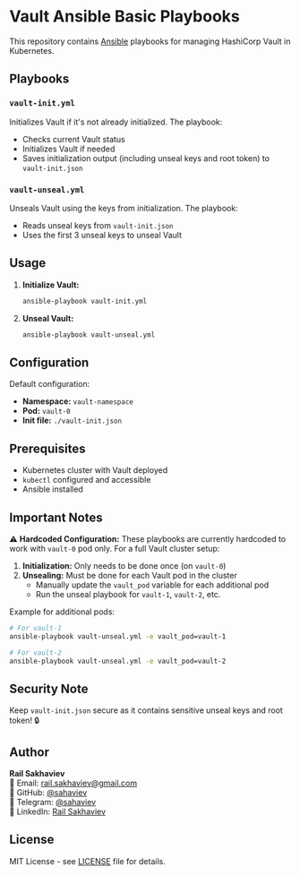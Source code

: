 # Vault Ansible Basic Playbooks

This repository contains [Ansible](https://www.ansible.com/) playbooks for managing HashiCorp Vault in Kubernetes.

## Playbooks

### `vault-init.yml`
Initializes Vault if it's not already initialized. The playbook:
- Checks current Vault status
- Initializes Vault if needed
- Saves initialization output (including unseal keys and root token) to `vault-init.json`

### `vault-unseal.yml`
Unseals Vault using the keys from initialization. The playbook:
- Reads unseal keys from `vault-init.json`
- Uses the first 3 unseal keys to unseal Vault

## Usage

1. **Initialize Vault:**
   ```bash
   ansible-playbook vault-init.yml
   ```

2. **Unseal Vault:**
   ```bash
   ansible-playbook vault-unseal.yml
   ```

## Configuration

Default configuration:
- **Namespace:** `vault-namespace`
- **Pod:** `vault-0`
- **Init file:** `./vault-init.json`

## Prerequisites

- Kubernetes cluster with Vault deployed
- `kubectl` configured and accessible
- Ansible installed

## Important Notes

⚠️ **Hardcoded Configuration:** These playbooks are currently hardcoded to work with `vault-0` pod only. For a full Vault cluster setup:

1. **Initialization:** Only needs to be done once (on `vault-0`)
2. **Unsealing:** Must be done for each Vault pod in the cluster
    - Manually update the `vault_pod` variable for each additional pod
    - Run the unseal playbook for `vault-1`, `vault-2`, etc.

Example for additional pods:
```bash
# For vault-1
ansible-playbook vault-unseal.yml -e vault_pod=vault-1

# For vault-2
ansible-playbook vault-unseal.yml -e vault_pod=vault-2
```

## Security Note

Keep `vault-init.json` secure as it contains sensitive unseal keys and root token! 🔒

## Author

**Rail Sakhaviev**  
📧 Email: rail.sakhaviev@gmail.com  
🐙 GitHub: [@sahaviev](https://github.com/sahaviev)  
📱 Telegram: [@sahaviev](https://t.me/sahaviev)  
💼 LinkedIn: [Rail Sakhaviev](https://linkedin.com/in/rail.sakhaviev)

## License

MIT License - see [LICENSE](../../LICENSE.md) file for details.